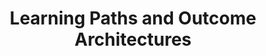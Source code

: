 ---
title: Learning Paths and Outcome Architectures
linkTitle: Learning Paths and Outcomes
description: |
    The successful adoption of technology is rooted in achieving outcomes. Whether
    these outcomes are focused on the internal needs of the business or for direct
    engagement with your customer, the solutions employed are ever-evolving. We've 
    assembled these learning paths and courses to help you achieve impactful outcomes.
menu:
    main:
        parent: "sections"
        weight: 2
aliases: 
    - "/patterns"
    - "/patterns/api"
    - "/patterns/eventing"
---